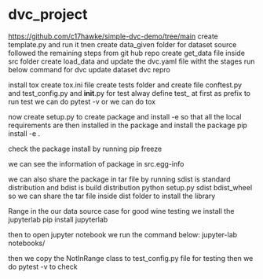 # dvc_project
https://github.com/c17hawke/simple-dvc-demo/tree/main
create template.py and run it
tnen create data_given folder for dataset source
followed the remaining steps from git hub repo
create get_data file inside src folder
create load_data and update the dvc.yaml file witht the stages
run below command for dvc update dataset
dvc repro

install tox
create tox.ini file 
create tests folder and create file conftest.py and test_config.py and __init__.py
for test alway define test_ at first as prefix
to run test we can do pytest -v 
or we can do tox 

now create setup.py to create package 
and install -e so that all the local requirements are then installed in the package and install the package
pip install -e . 

check the package install by running 
pip freeze

we can see the information of package in src.egg-info

we can also share the package in tar file by running sdist is standard distribution and bdist is build distribution
python setup.py sdist bdist_wheel
so we can share the tar file inside dist folder to install the library

Range in the our data source case for good wine testing
we install the jupyterlab
pip install jupyterlab

then to open jupyter notebook we run the command below:
jupyter-lab notebooks/

then we copy the NotInRange class to test_config.py file for testing
then we do pytest -v to check


